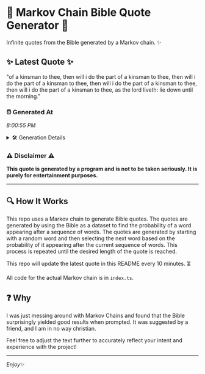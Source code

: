 # 📖 Markov Chain Bible Quote Generator 📖

Infinite quotes from the Bible generated by a Markov chain. ✨

## ✨ Latest Quote ✨
"of a kinsman to thee, then will i do the part of a kinsman to thee, then will i do the part of a kinsman to thee, then will i do the part of a kinsman to thee, then will i do the part of a kinsman to thee, as the lord liveth: lie down until the morning."

### ⏰ Generated At
*8:00:55 PM*

<details>
    <summary>🛠️ Generation Details</summary>
    <p>
        <strong>🌱 Seed:</strong> of<br>
        <strong>🔄 Iterations:</strong> 57<br>
        <strong>📜 Context History:</strong><br>[ of ]: a<br>[ of, a ]: kinsman<br>[ of, a, kinsman ]: to<br>[ of, a, kinsman, to ]: thee,<br>[ of, a, kinsman, to, thee, ]: then<br>[ of, a, kinsman, to, thee,, then ]: will<br>[ a, kinsman, to, thee,, then, will ]: i<br>[ kinsman, to, thee,, then, will, i ]: do<br>[ to, thee,, then, will, i, do ]: the<br>[ thee,, then, will, i, do, the ]: part<br>[ then, will, i, do, the, part ]: of<br>[ will, i, do, the, part, of ]: a<br>[ i, do, the, part, of, a ]: kinsman<br>[ do, the, part, of, a, kinsman ]: to<br>[ the, part, of, a, kinsman, to ]: thee,<br>[ part, of, a, kinsman, to, thee, ]: then<br>[ of, a, kinsman, to, thee,, then ]: will<br>[ a, kinsman, to, thee,, then, will ]: i<br>[ kinsman, to, thee,, then, will, i ]: do<br>[ to, thee,, then, will, i, do ]: the<br>[ thee,, then, will, i, do, the ]: part<br>[ then, will, i, do, the, part ]: of<br>[ will, i, do, the, part, of ]: a<br>[ i, do, the, part, of, a ]: kinsman<br>[ do, the, part, of, a, kinsman ]: to<br>[ the, part, of, a, kinsman, to ]: thee,<br>[ part, of, a, kinsman, to, thee, ]: then<br>[ of, a, kinsman, to, thee,, then ]: will<br>[ a, kinsman, to, thee,, then, will ]: i<br>[ kinsman, to, thee,, then, will, i ]: do<br>[ to, thee,, then, will, i, do ]: the<br>[ thee,, then, will, i, do, the ]: part<br>[ then, will, i, do, the, part ]: of<br>[ will, i, do, the, part, of ]: a<br>[ i, do, the, part, of, a ]: kinsman<br>[ do, the, part, of, a, kinsman ]: to<br>[ the, part, of, a, kinsman, to ]: thee,<br>[ part, of, a, kinsman, to, thee, ]: then<br>[ of, a, kinsman, to, thee,, then ]: will<br>[ a, kinsman, to, thee,, then, will ]: i<br>[ kinsman, to, thee,, then, will, i ]: do<br>[ to, thee,, then, will, i, do ]: the<br>[ thee,, then, will, i, do, the ]: part<br>[ then, will, i, do, the, part ]: of<br>[ will, i, do, the, part, of ]: a<br>[ i, do, the, part, of, a ]: kinsman<br>[ do, the, part, of, a, kinsman ]: to<br>[ the, part, of, a, kinsman, to ]: thee,<br>[ part, of, a, kinsman, to, thee, ]: as<br>[ of, a, kinsman, to, thee,, as ]: the<br>[ a, kinsman, to, thee,, as, the ]: lord<br>[ kinsman, to, thee,, as, the, lord ]: liveth:<br>[ to, thee,, as, the, lord, liveth: ]: lie<br>[ thee,, as, the, lord, liveth:, lie ]: down<br>[ as, the, lord, liveth:, lie, down ]: until<br>[ the, lord, liveth:, lie, down, until ]: the<br>[ lord, liveth:, lie, down, until, the ]: morning.<br>
    </p>
</details>

### ⚠️ Disclaimer ⚠️
**This quote is generated by a program and is not to be taken seriously. It is purely for entertainment purposes.**

---

## 🔍 How It Works

This repo uses a Markov chain to generate Bible quotes. The quotes are generated by using the Bible as a dataset to find the probability of a word appearing after a sequence of words. The quotes are generated by starting with a random word and then selecting the next word based on the probability of it appearing after the current sequence of words. This process is repeated until the desired length of the quote is reached.

This repo will update the latest quote in this README every 10 minutes. ⏳

All code for the actual Markov chain is in `index.ts`.

## ❓ Why

I was just messing around with Markov Chains and found that the Bible surprisingly yielded good results when prompted. 
It was suggested by a friend, and I am in no way christian.

Feel free to adjust the text further to accurately reflect your intent and experience with the project!

---

*Enjoy*✨
